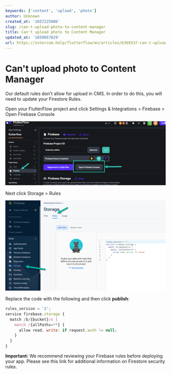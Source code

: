 ```yaml
---
keywords: ['content', 'upload', 'photo']
author: Unknown
created_at: '1657225806'
slug: /can-t-upload-photo-to-content-manager
title: Can't upload photo to Content Manager
updated_at: '1659057829'
url: https://intercom.help/flutterflow/en/articles/6369337-can-t-upload-photo-to-content-manager
---
```

# Can't upload photo to Content Manager

Our default rules don't allow for upload in CMS. In order to do this, you will need to update your Firestore Rules.

Open your FlutterFlow project and click Settings &amp; Integrations &gt; Firebase &gt; Open Firebase Console

![](../assets/20250430121356207178.png)

Next click Storage &gt; Rules

![](../assets/20250430121356535681.png)

Replace the code with the following and then click **publish**:

```js
rules_version = '2';
service firebase.storage {
  match /b/{bucket}/o {
    match /{allPaths=**} {
      allow read, write: if request.auth != null;
    }
  }
}
```

**Important:** We recommend reviewing your Firebase rules before deploying your app. Please see this link for additional information on Firestore security rules.